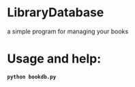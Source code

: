 # LibraryDatabase
a simple program for managing your books

# Usage and help:
**`python bookdb.py`**
